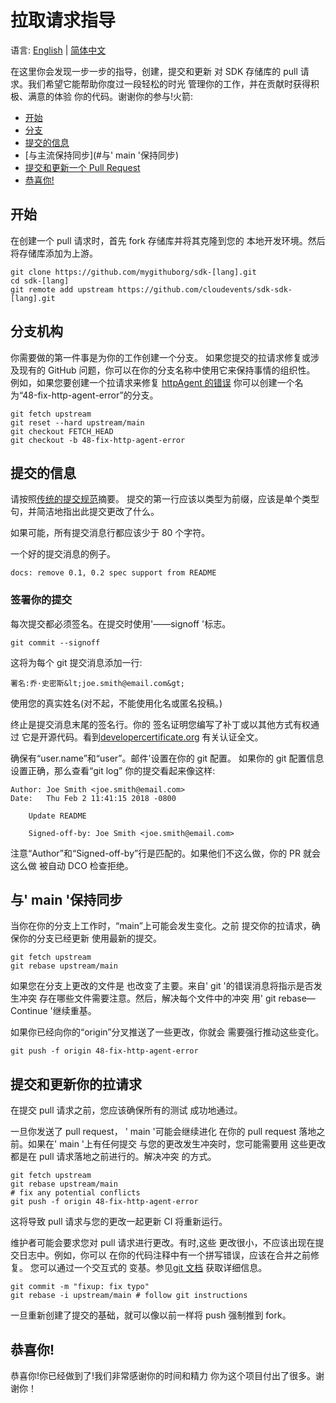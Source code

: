 # 拉取请求指导

语言: [English](/docs/SDK-PR-guidelines.md) | [简体中文](SDK-PR-guidelines.md)

<!-- no verify-specs -->

在这里你会发现一步一步的指导，创建，提交和更新
对 SDK 存储库的 pull 请求。我们希望它能帮助你度过一段轻松的时光
管理你的工作，并在贡献时获得积极、满意的体验
你的代码。谢谢你的参与!火箭:

- [开始](#开始)
- [分支](#分支机构)
- [提交的信息](#提交的信息)
- [与主流保持同步](#与' main '保持同步)
- [提交和更新一个 Pull Request](#提交和更新你的拉请求)
- [恭喜你!](#恭喜你)

## 开始

在创建一个 pull 请求时，首先 fork 存储库并将其克隆到您的
本地开发环境。然后将存储库添加为上游。

```console
git clone https://github.com/mygithuborg/sdk-[lang].git
cd sdk-[lang]
git remote add upstream https://github.com/cloudevents/sdk-sdk-[lang].git
```

## 分支机构

你需要做的第一件事是为你的工作创建一个分支。
如果您提交的拉请求修复或涉及现有的
GitHub 问题，你可以在你的分支名称中使用它来保持事情的组织性。
例如，如果您要创建一个拉请求来修复
[httpAgent 的错误](https://github.com/cloudevents/sdk-javascript/issues/48)
你可以创建一个名为“48-fix-http-agent-error”的分支。

```console
git fetch upstream
git reset --hard upstream/main
git checkout FETCH_HEAD
git checkout -b 48-fix-http-agent-error
```

## 提交的信息

请按照[传统的提交规范](https://www.conventionalcommits.org/en/v1.0.0/)摘要。
提交的第一行应该以类型为前缀，应该是单个类型句，并简洁地指出此提交更改了什么。

如果可能，所有提交消息行都应该少于 80 个字符。

一个好的提交消息的例子。

```log
docs: remove 0.1, 0.2 spec support from README
```

### 签署你的提交

每次提交都必须签名。在提交时使用'——signoff '标志。

```console
git commit --signoff
```

这将为每个 git 提交消息添加一行:

    署名:乔·史密斯&lt;joe.smith@email.com&gt;

使用您的真实姓名(对不起，不能使用化名或匿名投稿。)

终止是提交消息末尾的签名行。你的
签名证明您编写了补丁或以其他方式有权通过
它是开源代码。看到[developercertificate.org](http://developercertificate.org/)
有关认证全文。

确保有“user.name”和“user”。邮件'设置在你的 git 配置。
如果你的 git 配置信息设置正确，那么查看“git log”
你的提交看起来像这样:

```
Author: Joe Smith <joe.smith@email.com>
Date:   Thu Feb 2 11:41:15 2018 -0800

    Update README

    Signed-off-by: Joe Smith <joe.smith@email.com>
```

注意“Author”和“Signed-off-by”行是匹配的。如果他们不这么做，你的 PR 就会这么做
被自动 DCO 检查拒绝。

## 与' main '保持同步

当你在你的分支上工作时，“main”上可能会发生变化。之前
提交你的拉请求，确保你的分支已经更新
使用最新的提交。

```console
git fetch upstream
git rebase upstream/main
```

如果您在分支上更改的文件是
也改变了主要。来自' git '的错误消息将指示是否发生冲突
存在哪些文件需要注意。然后，解决每个文件中的冲突
用' git rebase—Continue '继续重基。

如果你已经向你的“origin”分叉推送了一些更改，你就会
需要强行推动这些变化。

```console
git push -f origin 48-fix-http-agent-error
```

## 提交和更新你的拉请求

在提交 pull 请求之前，您应该确保所有的测试
成功地通过。

一旦你发送了 pull request， ' main '可能会继续进化
在你的 pull request 落地之前。如果在' main '上有任何提交
与您的更改发生冲突时，您可能需要用
这些更改都是在 pull 请求落地之前进行的。解决冲突
的方式。

```console
git fetch upstream
git rebase upstream/main
# fix any potential conflicts
git push -f origin 48-fix-http-agent-error
```

这将导致 pull 请求与您的更改一起更新
CI 将重新运行。

维护者可能会要求您对 pull 请求进行更改。有时,这些
更改很小，不应该出现在提交日志中。例如，你可以
在你的代码注释中有一个拼写错误，应该在合并之前修复。
您可以通过一个交互式的
变基。参见[git 文档](https://git-scm.com/book/en/v2/Git-Tools-Rewriting-History)
获取详细信息。

```console
git commit -m "fixup: fix typo"
git rebase -i upstream/main # follow git instructions
```

一旦重新创建了提交的基础，就可以像以前一样将 push 强制推到 fork。

## 恭喜你!

恭喜你!你已经做到了!我们非常感谢你的时间和精力
你为这个项目付出了很多。谢谢你！

